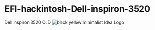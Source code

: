 # EFI-hackintosh-Dell-inspiron-3520
Dell inspiron 3520 OLD
![black yellow minimalist Idea Logo](https://github.com/meleksaidani1/EFI-hackintosh-Dell-inspiron-3520/assets/139923297/e20ea678-dcea-4fdd-b8df-a8e256104409)
